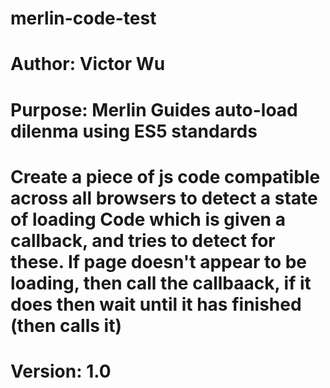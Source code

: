# merlin-code-test
# Author: Victor Wu
# Purpose: Merlin Guides auto-load dilenma using ES5 standards
# Create a piece of js code compatible across all browsers to detect a state of loading Code which is given a callback, and tries to detect for these. If page doesn't appear to be loading, then call the callbaack, if it does then wait until it has finished (then calls it)
# Version: 1.0
